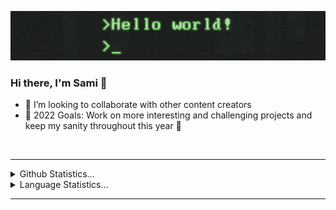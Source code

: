 <p align="center">
  <img src="img/hello.gif"/>
</p>

### Hi there, I'm Sami 👋

- 👯 I’m looking to collaborate with other content creators
- 🥅 2022 Goals: Work on more interesting and challenging projects and keep my sanity throughout this year 🤣

<br />




<hr>
<details>
  <summary>Github Statistics...</summary>
  <p align = "center">
    <img src="https://github-readme-stats.codestackr.vercel.app/api?username=samitcheema&show_icons=true&hide_border=true"/>
  </p>
</details>
<details>
  <summary>Language Statistics...</summary><br/>
  <p align = "center">
    <img src="https://wakatime.com/share/@4ec79226-a4a6-4c6f-9b45-d280ef4ea072/925ed41d-45b6-410b-918f-8b0b59050e0a.svg" height="450"/>
  </p>
</details>
<hr>

